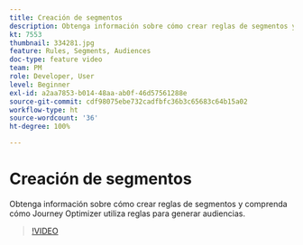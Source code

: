 ```yaml
---
title: Creación de segmentos
description: Obtenga información sobre cómo crear reglas de segmentos y comprenda cómo Journey Optimizer utiliza reglas para generar audiencias.
kt: 7553
thumbnail: 334281.jpg
feature: Rules, Segments, Audiences
doc-type: feature video
team: PM
role: Developer, User
level: Beginner
exl-id: a2aa7853-b014-48aa-ab0f-46d57561288e
source-git-commit: cdf98075ebe732cadfbfc36b3c65683c64b15a02
workflow-type: ht
source-wordcount: '36'
ht-degree: 100%

---
```


# Creación de segmentos

Obtenga información sobre cómo crear reglas de segmentos y comprenda cómo Journey Optimizer utiliza reglas para generar audiencias.

>[!VIDEO](https://video.tv.adobe.com/v/334281?quality=12)
